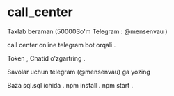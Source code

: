 # call_center

Taxlab beraman (50000So'm Telegram : @mensenvau ) 

call center online telegram bot orqali . 

Token , Chatid o'zgartring . 

Savolar uchun telegram (@mensenvau) ga yozing 

Baza sql.sql ichida . 
npm install  .
npm start . 
